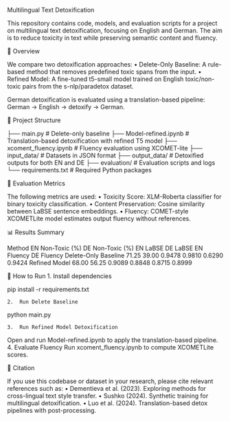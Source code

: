 Multilingual Text Detoxification

This repository contains code, models, and evaluation scripts for a project on multilingual text detoxification, focusing on English and German. The aim is to reduce toxicity in text while preserving semantic content and fluency.

📌 Overview

We compare two detoxification approaches:
	•	Delete-Only Baseline: A rule-based method that removes predefined toxic spans from the input.
	•	Refined Model: A fine-tuned t5-small model trained on English toxic/non-toxic pairs from the s-nlp/paradetox dataset.

German detoxification is evaluated using a translation-based pipeline: German → English → detoxify → German.

📁 Project Structure

├── main.py                          # Delete-only baseline
├── Model-refined.ipynb              # Translation-based detoxification with refined T5 model
├── xcoment_fluency.ipynb            # Fluency evaluation using XCOMET-lite
├── input_data/                      # Datasets in JSON format
├── output_data/                     # Detoxified outputs for both EN and DE
├── evaluation/                      # Evaluation scripts and logs
└── requirements.txt                 # Required Python packages

🧪 Evaluation Metrics

The following metrics are used:
	•	Toxicity Score: XLM-Roberta classifier for binary toxicity classification.
	•	Content Preservation: Cosine similarity between LaBSE sentence embeddings.
	•	Fluency: COMET-style XCOMETLite model estimates output fluency without references.

📊 Results Summary

Method	EN Non-Toxic (%)	DE Non-Toxic (%)	EN LaBSE	DE LaBSE	EN Fluency	DE Fluency
Delete-Only Baseline	71.25	39.00	0.9478	0.9810	0.6290	0.9424
Refined Model	68.00	56.25	0.9089	0.8848	0.8715	0.8999

🚀 How to Run
	1.	Install dependencies

pip install -r requirements.txt


	2.	Run Delete Baseline

python main.py


	3.	Run Refined Model Detoxification
Open and run Model-refined.ipynb to apply the translation-based pipeline.
	4.	Evaluate Fluency
Run xcoment_fluency.ipynb to compute XCOMETLite scores.

📖 Citation

If you use this codebase or dataset in your research, please cite relevant references such as:
	•	Dementieva et al. (2023). Exploring methods for cross-lingual text style transfer.
	•	Sushko (2024). Synthetic training for multilingual detoxification.
	•	Luo et al. (2024). Translation-based detox pipelines with post-processing.
